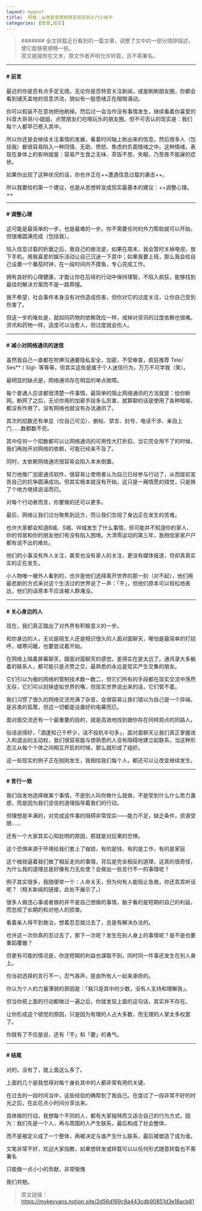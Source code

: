 ```yaml
---
layout: mypost
title:  转载：从改变思想到转变现实的入门小册子
categories: [思想,现实]
---
```

> ####### 全文转载近日看到的一篇文章，调整了文中的一部分措辞描述，使它能够更顺畅一些。<br>原文链接附在文末，原文作者声明允许转载，且不需署名。
---

#### # 前言
最近的你是否有点手足无措。无论你是否特意关注新闻，或是刷刷朋友圈，你都会看到铺天盖地的信息洪流，貌似有一股思绪正在暗暗涌动。

你可以假装不在意地把他刷掉。然后过一会当作没有事情发生，继续看着你喜爱的抖音大哥哥/小姐姐，点赞朋友们吃喝玩乐的朋友圈。但不可否认的现实是：我们每个人都早已卷入其中。

所以你还是会继续关注事情的发展，看着时间轴上刷出来的信息。然后很多人（包括我）都很容易陷入一种同情、无助、愤怒、焦虑的负面情绪之中。这种情绪，表现在身体上的影响就是：容易产生食之无味、茶饭不思、失眠、乃至夜不能寐的症状。

如果你出现了这种状况的话，你也许正在++遭遇信息过载的袭击++。

所以我要给的第一个建议，也是从思想转变成现实最基本的建议：++调整心理。++

---


#### # 调整心理
这可能是最简单的一步，也是最难的一步。你不需要任何的外力帮助就可以开始，但很难圆满完成（包括我）。

陷入信息过载的折磨之后，我自己的做法是，如果在周末，我会暂时关掉电视，放下手机，用我喜爱的娱乐活动让自己沉迷一下其中；如果我要上班，那么我会给自己设置一个番茄时钟，在一段时间内不摸鱼，专心完成工作。

拥有良好的心理健康，才能让你在后续的行动中保持理智，不陷入疯狂，能够找到最佳的解决方案而不是一路莽撞。

我不希望，社会事件本身没有对你造成伤害，但你对它的过度关注，让你自己受到伤害了。

但这一步的难处是，就如同药物的依赖效应一样，戒掉对资讯的过度依赖也很难。资讯和药物一样，适度可以治愈人，但过度就会伤人。

---


#### # 减小对网络通讯的迷信
虽然我自己一直都在吹捧沟通要隐私安全，加密，不受审查，疯狂推荐 Tele/ Ses** / Sigl- 等等等，但其实这些是属于个人迷信行为，万万不可学我（笑）。

最明显的缺点是，网络通讯存在明显的单点故障。

每个普通人应该都很清楚一件事情，最简单的阻止网络通讯的方法就是：给你断网。断网了之后，无论你用的加密手段多么厉害，就算聊的话是使用了各种暗喻，都没有作用了，没有网络也就没有办法通讯了。

其次的招数还有单显（仅自己可见）、删帖、禁言、封号、电话干涉、亲自上门……数都数不完。

其中任何一个招数都可以让网络通讯的可用性大打折扣，当它完全用不了的时候，我们再抛开对网络的依赖，可能已经来不及了。

同时，太依赖网络通讯很容易会陷入本末倒置。

努力地推广加密通讯软件，很容易让使用者认为自己已经参与行动了，从而提前宣告自己的抗争圆满成功。但其实根本就没有开始，这只是一厢情愿的错觉，只是换了个地方继续说话而已。

对每个行动者而言，你要做的还可以更多。

最后，网络让我们过分聚焦到远方，而让我们忽视了身边正在发生的苦难。

也许大家都会知道B城、S城、W城发生了什么事情，但可能并不知道你的家人、你的邻居和你的朋友他们有没有陷入困境。大清零运动的第三年，我相信家家户户都有说不出的难处。

他们的小事没有外人关注，甚至也没有家人的关注，更没有媒体报道，但却真真实实的正在发生。

小人物唯一被外人看到的，也许是他们选择离开世界的那一刻（对不起），他们用最悲剧的方式来对这个生活过的世界说了一声：「不」，但他们原本可以轻松地表达，他们的话原本不应该被人群淹没。

---

#### # 关心身边的人
现在，我们真正踏出了对外界有积极意义的一步。

和你身边的人，无论是陌生人还是相识很久的人面对面聊天，哪怕是最简单的打招呼，嘘寒问暖，也要尝试着开始。

在网络上隔着屏幕聊天，跟面对面聊天的感觉，差得实在是太远了。通讯录大多躺着的联系人，都可能只是点赞之交，最熟悉的永远是现实产生交集的朋友。

它们引以为傲的网络的管制技术数一数二，但它们所有的手段都在现实交流中荡然无存，它们可以封掉虚拟世界的嘴，但现实世界说出来的话，它们管不着。

我们习惯了很久的网络交流充满了杂音，会很容易让我们错以为自己是一个异端，是另类的孤鹜，但这一切都是设置好的电幕而已。

面对面交流还有一个最重要的目的，就是高效地找到跟你存在同样观点的同路人。

俗话说得好，「酒逢知己千杯少，话不投机半句多」，面对面聊天让我们真正掌握进入和退出的主动权，我们很容易能与想熟悉的人没有阻碍地建立起联系，当这种形态又从每个个体之间相互开启的时候，那么就形成了组织。

这一些现实的例子正在刚刚发生，我相信我们每个人，都还可以让改变继续发生。

---

#### # 言行一致
我们自发地选择做某个事情，不是别人叫你做什么就做，不是受到什么什么势力蛊惑，而是因为我们坚信的道理指导着我们的行动。

但理想是丰满的，对完成这件事的阻碍非常现实——能力不足，缺乏条件，资源受限……

还有一个大家其实心知肚明的原因，那就是对后果的恐惧。

这个恐惧来源于环境给我们套上了枷锁，有的是钱，有的是工作，有的是家庭

这个枷锁逼着我们做了相反走向的事情，背后是完全相反的道理，这真的很奇怪，为什么我的道理总是好像有力无处使？会做出一些言行不一的事情呢？

例子其实很多，我随便举一个：人命关天，但为何有人能阻止急救，你还乖乖听话呢？（相关新闻的链接，此处不展示了。）

很多人做违心事或者做的并不是自己想做的事情，脑子看的是短期的自己的利益，而忽视了长期的和对他人的损害。

看着亲人得不到救治，想着忍忍就过去了，总是有解决办法的。

也许这一次你真的忍过去了，那下一次呢？发生在别人身上的事情呢？是不是也要重蹈覆辙？

但更有可能的情况是，你连短期的利益也谋取不到，同时同一件事还发生在别人身上。

你当初选择的言行不一，忍气吞声，是由所有人一起来承担的。

你认为个人的力量薄弱的原因是：「我只是其中的少数，没有人支持和理解我」。

但当你把上面的行动都做过一遍之后，你就发现上面的这句话，其实并不存在。

让你形成这个错觉的原因，只是因为有理的人占大多数，而无理的人掌太多权罢了。

你就有了不仅是说，还有「不」和「要」的勇气。

---

#### # 结尾
对的，没有了，就上面这么多了。

上面的几个是我觉得对每个身处其中的人都非常有用的关键。

在过去的一段时间当中，这些经验的确帮到了我自己。在度过了一段非常不好的时光之后，在此花点小时间分享出来。

具体做的行动，我想每个不同的人，都有大家独特而又适合自己的行为方式，因为：我们先是一个人，再与周围的人产生联系，最后构成了社会整体。

而不是被定义成了一个整体，再被决定与谁产生什么联系，最后被塑造了成为谁。

文笔非常不好，欢迎大家指教，如果想转发或转载可以以任何形式随意转载也不需署名

只能做一点小小的贡献，非常惭愧

我们共勉。


> 原文链接：https://mykeyvans.notion.site/2d56d169c8a443cdb90851d3e18acb81
